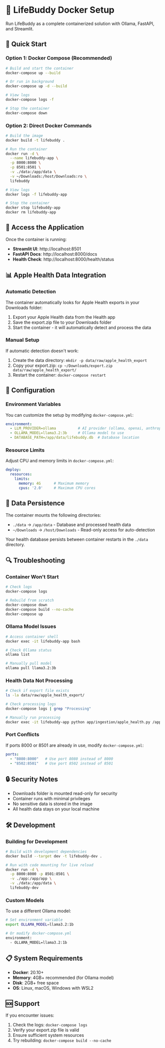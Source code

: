 # 🐳 LifeBuddy Docker Setup

Run LifeBuddy as a complete containerized solution with Ollama, FastAPI, and Streamlit.

## 🚀 Quick Start

### Option 1: Docker Compose (Recommended)

```bash
# Build and start the container
docker-compose up --build

# Or run in background
docker-compose up -d --build

# View logs
docker-compose logs -f

# Stop the container
docker-compose down
```

### Option 2: Direct Docker Commands

```bash
# Build the image
docker build -t lifebuddy .

# Run the container
docker run -d \
  --name lifebuddy-app \
  -p 8000:8000 \
  -p 8501:8501 \
  -v ./data:/app/data \
  -v ~/Downloads:/host/Downloads:ro \
  lifebuddy

# View logs
docker logs -f lifebuddy-app

# Stop the container
docker stop lifebuddy-app
docker rm lifebuddy-app
```

## 📱 Access the Application

Once the container is running:

- **Streamlit UI**: http://localhost:8501
- **FastAPI Docs**: http://localhost:8000/docs
- **Health Check**: http://localhost:8000/health/status

## 📊 Apple Health Data Integration

### Automatic Detection

The container automatically looks for Apple Health exports in your Downloads folder:

1. Export your Apple Health data from the Health app
2. Save the export.zip file to your Downloads folder
3. Start the container - it will automatically detect and process the data

### Manual Setup

If automatic detection doesn't work:

1. Create the data directory: `mkdir -p data/raw/apple_health_export`
2. Copy your export.zip: `cp ~/Downloads/export.zip data/raw/apple_health_export/`
3. Restart the container: `docker-compose restart`

## 🔧 Configuration

### Environment Variables

You can customize the setup by modifying `docker-compose.yml`:

```yaml
environment:
  - LLM_PROVIDER=ollama          # AI provider (ollama, openai, anthropic, etc.)
  - OLLAMA_MODEL=llama3.2:3b     # Ollama model to use
  - DATABASE_PATH=/app/data/lifebuddy.db  # Database location
```

### Resource Limits

Adjust CPU and memory limits in `docker-compose.yml`:

```yaml
deploy:
  resources:
    limits:
      memory: 4G      # Maximum memory
      cpus: '2.0'     # Maximum CPU cores
```

## 📂 Data Persistence

The container mounts the following directories:

- `./data` → `/app/data` - Database and processed health data
- `~/Downloads` → `/host/Downloads` - Read-only access for auto-detection

Your health database persists between container restarts in the `./data` directory.

## 🔍 Troubleshooting

### Container Won't Start

```bash
# Check logs
docker-compose logs

# Rebuild from scratch
docker-compose down
docker-compose build --no-cache
docker-compose up
```

### Ollama Model Issues

```bash
# Access container shell
docker exec -it lifebuddy-app bash

# Check Ollama status
ollama list

# Manually pull model
ollama pull llama3.2:3b
```

### Health Data Not Processing

```bash
# Check if export file exists
ls -la data/raw/apple_health_export/

# Check processing logs
docker-compose logs | grep "Processing"

# Manually run processing
docker exec -it lifebuddy-app python app/ingestion/apple_health.py /app/data/raw/apple_health_export/export.zip
```

### Port Conflicts

If ports 8000 or 8501 are already in use, modify `docker-compose.yml`:

```yaml
ports:
  - "8080:8000"   # Use port 8080 instead of 8000
  - "8502:8501"   # Use port 8502 instead of 8501
```

## 🔒 Security Notes

- Downloads folder is mounted read-only for security
- Container runs with minimal privileges
- No sensitive data is stored in the image
- All health data stays on your local machine

## 🛠️ Development

### Building for Development

```bash
# Build with development dependencies
docker build --target dev -t lifebuddy-dev .

# Run with code mounting for live reload
docker run -d \
  -p 8000:8000 -p 8501:8501 \
  -v ./app:/app/app \
  -v ./data:/app/data \
  lifebuddy-dev
```

### Custom Models

To use a different Ollama model:

```bash
# Set environment variable
export OLLAMA_MODEL=llama3.2:1b

# Or modify docker-compose.yml
environment:
  - OLLAMA_MODEL=llama3.2:1b
```

## 📋 System Requirements

- **Docker**: 20.10+
- **Memory**: 4GB+ recommended (for Ollama model)
- **Disk**: 2GB+ free space
- **OS**: Linux, macOS, Windows with WSL2

## 🆘 Support

If you encounter issues:

1. Check the logs: `docker-compose logs`
2. Verify your export.zip file is valid
3. Ensure sufficient system resources
4. Try rebuilding: `docker-compose build --no-cache` 